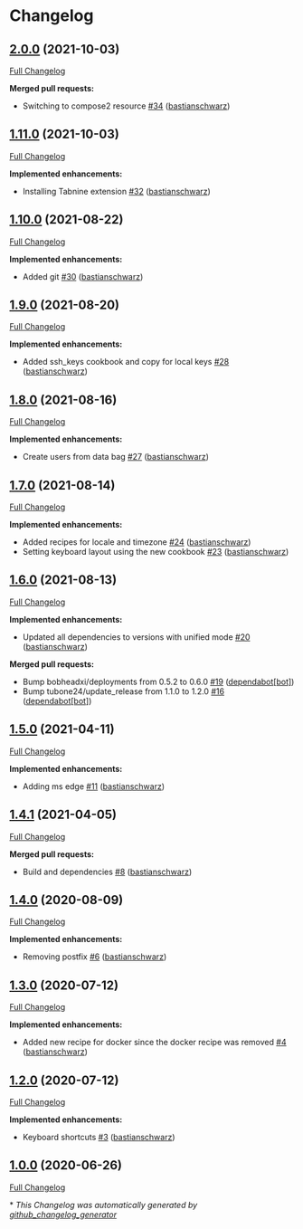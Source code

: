 # Changelog

## [2.0.0](https://github.com/codenamephp/chef.workstation.chef/tree/2.0.0) (2021-10-03)

[Full Changelog](https://github.com/codenamephp/chef.workstation.chef/compare/1.11.0...2.0.0)

**Merged pull requests:**

- Switching to compose2 resource [\#34](https://github.com/codenamephp/chef.workstation.chef/pull/34) ([bastianschwarz](https://github.com/bastianschwarz))

## [1.11.0](https://github.com/codenamephp/chef.workstation.chef/tree/1.11.0) (2021-10-03)

[Full Changelog](https://github.com/codenamephp/chef.workstation.chef/compare/1.10.0...1.11.0)

**Implemented enhancements:**

- Installing Tabnine extension [\#32](https://github.com/codenamephp/chef.workstation.chef/pull/32) ([bastianschwarz](https://github.com/bastianschwarz))

## [1.10.0](https://github.com/codenamephp/chef.workstation.chef/tree/1.10.0) (2021-08-22)

[Full Changelog](https://github.com/codenamephp/chef.workstation.chef/compare/1.9.0...1.10.0)

**Implemented enhancements:**

- Added git [\#30](https://github.com/codenamephp/chef.workstation.chef/pull/30) ([bastianschwarz](https://github.com/bastianschwarz))

## [1.9.0](https://github.com/codenamephp/chef.workstation.chef/tree/1.9.0) (2021-08-20)

[Full Changelog](https://github.com/codenamephp/chef.workstation.chef/compare/1.8.0...1.9.0)

**Implemented enhancements:**

- Added ssh\_keys cookbook and copy for local keys [\#28](https://github.com/codenamephp/chef.workstation.chef/pull/28) ([bastianschwarz](https://github.com/bastianschwarz))

## [1.8.0](https://github.com/codenamephp/chef.workstation.chef/tree/1.8.0) (2021-08-16)

[Full Changelog](https://github.com/codenamephp/chef.workstation.chef/compare/1.7.0...1.8.0)

**Implemented enhancements:**

- Create users from data bag [\#27](https://github.com/codenamephp/chef.workstation.chef/pull/27) ([bastianschwarz](https://github.com/bastianschwarz))

## [1.7.0](https://github.com/codenamephp/chef.workstation.chef/tree/1.7.0) (2021-08-14)

[Full Changelog](https://github.com/codenamephp/chef.workstation.chef/compare/1.6.0...1.7.0)

**Implemented enhancements:**

- Added recipes for locale and timezone [\#24](https://github.com/codenamephp/chef.workstation.chef/pull/24) ([bastianschwarz](https://github.com/bastianschwarz))
- Setting keyboard layout using the new cookbook [\#23](https://github.com/codenamephp/chef.workstation.chef/pull/23) ([bastianschwarz](https://github.com/bastianschwarz))

## [1.6.0](https://github.com/codenamephp/chef.workstation.chef/tree/1.6.0) (2021-08-13)

[Full Changelog](https://github.com/codenamephp/chef.workstation.chef/compare/1.5.0...1.6.0)

**Implemented enhancements:**

- Updated all dependencies to versions with unified mode [\#20](https://github.com/codenamephp/chef.workstation.chef/pull/20) ([bastianschwarz](https://github.com/bastianschwarz))

**Merged pull requests:**

- Bump bobheadxi/deployments from 0.5.2 to 0.6.0 [\#19](https://github.com/codenamephp/chef.workstation.chef/pull/19) ([dependabot[bot]](https://github.com/apps/dependabot))
- Bump tubone24/update\_release from 1.1.0 to 1.2.0 [\#16](https://github.com/codenamephp/chef.workstation.chef/pull/16) ([dependabot[bot]](https://github.com/apps/dependabot))

## [1.5.0](https://github.com/codenamephp/chef.workstation.chef/tree/1.5.0) (2021-04-11)

[Full Changelog](https://github.com/codenamephp/chef.workstation.chef/compare/1.4.1...1.5.0)

**Implemented enhancements:**

- Adding ms edge [\#11](https://github.com/codenamephp/chef.workstation.chef/pull/11) ([bastianschwarz](https://github.com/bastianschwarz))

## [1.4.1](https://github.com/codenamephp/chef.workstation.chef/tree/1.4.1) (2021-04-05)

[Full Changelog](https://github.com/codenamephp/chef.workstation.chef/compare/1.4.0...1.4.1)

**Merged pull requests:**

- Build and dependencies [\#8](https://github.com/codenamephp/chef.workstation.chef/pull/8) ([bastianschwarz](https://github.com/bastianschwarz))

## [1.4.0](https://github.com/codenamephp/chef.workstation.chef/tree/1.4.0) (2020-08-09)

[Full Changelog](https://github.com/codenamephp/chef.workstation.chef/compare/1.3.0...1.4.0)

**Implemented enhancements:**

- Removing postfix [\#6](https://github.com/codenamephp/chef.workstation.chef/pull/6) ([bastianschwarz](https://github.com/bastianschwarz))

## [1.3.0](https://github.com/codenamephp/chef.workstation.chef/tree/1.3.0) (2020-07-12)

[Full Changelog](https://github.com/codenamephp/chef.workstation.chef/compare/1.2.0...1.3.0)

**Implemented enhancements:**

- Added new recipe for docker since the docker recipe was removed [\#4](https://github.com/codenamephp/chef.workstation.chef/pull/4) ([bastianschwarz](https://github.com/bastianschwarz))

## [1.2.0](https://github.com/codenamephp/chef.workstation.chef/tree/1.2.0) (2020-07-12)

[Full Changelog](https://github.com/codenamephp/chef.workstation.chef/compare/1.0.0...1.2.0)

**Implemented enhancements:**

- Keyboard shortcuts [\#3](https://github.com/codenamephp/chef.workstation.chef/pull/3) ([bastianschwarz](https://github.com/bastianschwarz))

## [1.0.0](https://github.com/codenamephp/chef.workstation.chef/tree/1.0.0) (2020-06-26)

[Full Changelog](https://github.com/codenamephp/chef.workstation.chef/compare/777a64f5964efc2267a07e7b75e07cc50659057f...1.0.0)



\* *This Changelog was automatically generated by [github_changelog_generator](https://github.com/github-changelog-generator/github-changelog-generator)*
